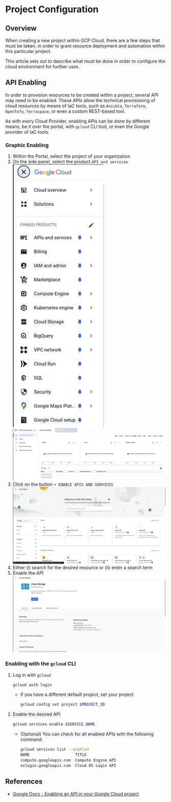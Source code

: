 # Project Configuration

## Overview

When creating a new project within GCP Cloud, there are a few steps that must 
be taken, in order to grant resource deployment and automation within this 
particular project.

This article sets out to describe what must be done in order to configure the
cloud environment for further uses.

## API Enabling

In order to provision resources to be created within a project, several API may
need to be enabled.
These APIs allow the technical provisioning of cloud resources by means of IaC
tools, such as `Ansible`, `Terraform`, `OpenTofu`, `Terraspace`, or even a 
custom REST-based tool.

As with every Cloud Provider, enabling APIs can be done by different means, be
it over the portal, with `gcloud` CLI tool, or even the Google provider of IaC
tools.

### Graphic Enabling

1. Within the Portal, select the project of your organization
1. On the side panel, select the product `API and services`
   ![API & Services](../../imgs/basics/gcp-side-panel.png)
   ![API & Services Panel](../../imgs/basics/gcp-api-services.png)
1. Click on the button `+ ENABLE APIS AND SERVICES`
   ![API & Services Menu](../../imgs/basics/gcp-api-services-menu.png)
1. Either (i) search for the desired resource or (ii) enter a search term 
1. Enable the API
   ![API & Services - Enable selected API](../../imgs/basics/gcp-api-services-enable-selection.png)

### Enabling with the `gcloud` CLI

1. Log in with `gcloud`
   ```bash
   gcloud auth login
   ```
   + if you have a different default project, set your project
     ```bash
     gcloud config set project $PROJECT_ID
     ```
1. Enable the desired API
   ```bash
   gcloud services enable $SERVICE_NAME
   ```
   + (Optional) You can check for all enabled APIs with the following command:
     ```bash
     gcloud services list --enabled
     NAME                    TITLE
     compute.googleapis.com  Compute Engine API
     oslogin.googleapis.com  Cloud OS Login API
     ```

## References

- [Google Docs - Enabling an API in your Google Cloud project](https://cloud.google.com/endpoints/docs/openapi/enable-api#gcloud)

